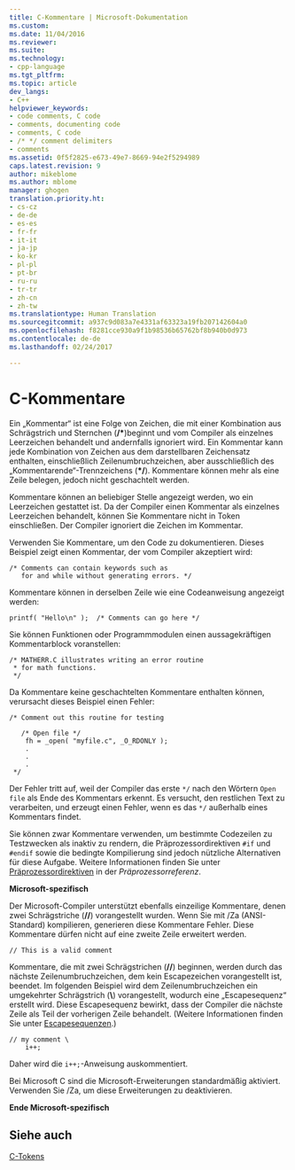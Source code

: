 ```yaml
---
title: C-Kommentare | Microsoft-Dokumentation
ms.custom: 
ms.date: 11/04/2016
ms.reviewer: 
ms.suite: 
ms.technology:
- cpp-language
ms.tgt_pltfrm: 
ms.topic: article
dev_langs:
- C++
helpviewer_keywords:
- code comments, C code
- comments, documenting code
- comments, C code
- /* */ comment delimiters
- comments
ms.assetid: 0f5f2825-e673-49e7-8669-94e2f5294989
caps.latest.revision: 9
author: mikeblome
ms.author: mblome
manager: ghogen
translation.priority.ht:
- cs-cz
- de-de
- es-es
- fr-fr
- it-it
- ja-jp
- ko-kr
- pl-pl
- pt-br
- ru-ru
- tr-tr
- zh-cn
- zh-tw
ms.translationtype: Human Translation
ms.sourcegitcommit: a937c9d083a7e4331af63323a19fb207142604a0
ms.openlocfilehash: f8281cce930a9f1b98536b65762bf8b940b0d973
ms.contentlocale: de-de
ms.lasthandoff: 02/24/2017

---
```

# <a name="c-comments"></a>C-Kommentare
Ein „Kommentar“ ist eine Folge von Zeichen, die mit einer Kombination aus Schrägstrich und Sternchen (<b>/\*</b>)beginnt und vom Compiler als einzelnes Leerzeichen behandelt und andernfalls ignoriert wird. Ein Kommentar kann jede Kombination von Zeichen aus dem darstellbaren Zeichensatz enthalten, einschließlich Zeilenumbruchzeichen, aber ausschließlich des „Kommentarende“-Trennzeichens (<b>\*/</b>). Kommentare können mehr als eine Zeile belegen, jedoch nicht geschachtelt werden.  
  
 Kommentare können an beliebiger Stelle angezeigt werden, wo ein Leerzeichen gestattet ist. Da der Compiler einen Kommentar als einzelnes Leerzeichen behandelt, können Sie Kommentare nicht in Token einschließen. Der Compiler ignoriert die Zeichen im Kommentar.  
  
 Verwenden Sie Kommentare, um den Code zu dokumentieren. Dieses Beispiel zeigt einen Kommentar, der vom Compiler akzeptiert wird:  
  
```  
/* Comments can contain keywords such as  
   for and while without generating errors. */  
```  
  
 Kommentare können in derselben Zeile wie eine Codeanweisung angezeigt werden:  
  
```  
printf( "Hello\n" );  /* Comments can go here */  
```  
  
 Sie können Funktionen oder Programmmodulen einen aussagekräftigen Kommentarblock voranstellen:  
  
```  
/* MATHERR.C illustrates writing an error routine   
 * for math functions.   
 */   
```  
  
 Da Kommentare keine geschachtelten Kommentare enthalten können, verursacht dieses Beispiel einen Fehler:  
  
```  
/* Comment out this routine for testing   
  
   /* Open file */  
    fh = _open( "myfile.c", _O_RDONLY );  
    .  
    .  
    .  
 */  
```  
  
 Der Fehler tritt auf, weil der Compiler das erste `*/` nach den Wörtern `Open file` als Ende des Kommentars erkennt. Es versucht, den restlichen Text zu verarbeiten, und erzeugt einen Fehler, wenn es das `*/` außerhalb eines Kommentars findet.  
  
 Sie können zwar Kommentare verwenden, um bestimmte Codezeilen zu Testzwecken als inaktiv zu rendern, die Präprozessordirektiven `#if` und `#endif` sowie die bedingte Kompilierung sind jedoch nützliche Alternativen für diese Aufgabe. Weitere Informationen finden Sie unter [Präprozessordirektiven](../preprocessor/preprocessor-directives.md) in der *Präprozessorreferenz*.  
  
 **Microsoft-spezifisch**  
  
 Der Microsoft-Compiler unterstützt ebenfalls einzeilige Kommentare, denen zwei Schrägstriche (**//**) vorangestellt wurden. Wenn Sie mit /Za (ANSI-Standard) kompilieren, generieren diese Kommentare Fehler. Diese Kommentare dürfen nicht auf eine zweite Zeile erweitert werden.  
  
```  
// This is a valid comment  
```  
  
 Kommentare, die mit zwei Schrägstrichen (**//**) beginnen, werden durch das nächste Zeilenumbruchzeichen, dem kein Escapezeichen vorangestellt ist, beendet. Im folgenden Beispiel wird dem Zeilenumbruchzeichen ein umgekehrter Schrägstrich (**\\**) vorangestellt, wodurch eine „Escapesequenz“ erstellt wird. Diese Escapesequenz bewirkt, dass der Compiler die nächste Zeile als Teil der vorherigen Zeile behandelt. (Weitere Informationen finden Sie unter [Escapesequenzen](../c-language/escape-sequences.md).)  
  
```  
// my comment \  
    i++;   
```  
  
 Daher wird die `i++;`-Anweisung auskommentiert.  
  
 Bei Microsoft C sind die Microsoft-Erweiterungen standardmäßig aktiviert. Verwenden Sie /Za, um diese Erweiterungen zu deaktivieren.  
  
 **Ende Microsoft-spezifisch**  
  
## <a name="see-also"></a>Siehe auch  
 [C-Tokens](../c-language/c-tokens.md)

